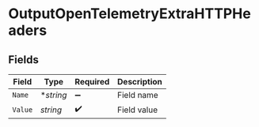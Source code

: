 # OutputOpenTelemetryExtraHTTPHeaders


## Fields

| Field              | Type               | Required           | Description        |
| ------------------ | ------------------ | ------------------ | ------------------ |
| `Name`             | **string*          | :heavy_minus_sign: | Field name         |
| `Value`            | *string*           | :heavy_check_mark: | Field value        |